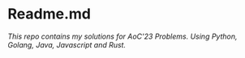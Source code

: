 # Readme.md 
*This repo contains my solutions for AoC'23 Problems. Using Python, Golang, Java, Javascript and Rust.*
